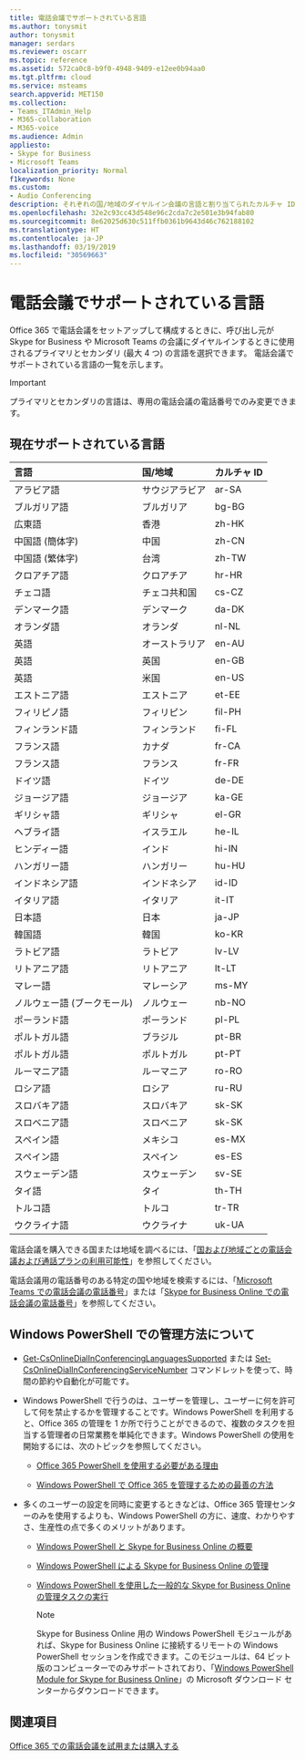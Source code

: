 ```yaml
---
title: 電話会議でサポートされている言語
ms.author: tonysmit
author: tonysmit
manager: serdars
ms.reviewer: oscarr
ms.topic: reference
ms.assetid: 572ca0c8-b9f0-4948-9409-e12ee0b94aa0
ms.tgt.pltfrm: cloud
ms.service: msteams
search.appverid: MET150
ms.collection:
- Teams_ITAdmin_Help
- M365-collaboration
- M365-voice
ms.audience: Admin
appliesto:
- Skype for Business
- Microsoft Teams
localization_priority: Normal
f1keywords: None
ms.custom:
- Audio Conferencing
description: それぞれの国/地域のダイヤルイン会議の言語と割り当てられたカルチャ ID (en-US、da-DK、de-DE など) を検索します。
ms.openlocfilehash: 32e2c93cc43d548e96c2cda7c2e501e3b94fab80
ms.sourcegitcommit: 8e62025d630c511ffb0361b9643d46c762188102
ms.translationtype: HT
ms.contentlocale: ja-JP
ms.lasthandoff: 03/19/2019
ms.locfileid: "30569663"
---
```

# <a name="audio-conferencing-supported-languages"></a>電話会議でサポートされている言語

Office 365 で電話会議をセットアップして構成するときに、呼び出し元が Skype for Business や Microsoft Teams の会議にダイヤルインするときに使用されるプライマリとセカンダリ (最大 4 つ) の言語を選択できます。 電話会議でサポートされている言語の一覧を示します。 
  
> [!IMPORTANT]
> プライマリとセカンダリの言語は、専用の電話会議の電話番号でのみ変更できます。 
  
## <a name="currently-supported-languages"></a>現在サポートされている言語

|**言語**|**国/地域**|**カルチャ ID**|
|:-----|:-----|:-----|
|アラビア語  <br/> |サウジアラビア  <br/> |ar-SA  <br/> |
|ブルガリア語  <br/> |ブルガリア  <br/> |bg-BG  <br/> |
|広東語  <br/> |香港  <br/> |zh-HK  <br/> |
|中国語 (簡体字)  <br/> |中国  <br/> |zh-CN  <br/> |
|中国語 (繁体字)  <br/> |台湾  <br/> |zh-TW  <br/> |
|クロアチア語  <br/> |クロアチア  <br/> |hr-HR  <br/> |
|チェコ語  <br/> |チェコ共和国  <br/> |cs-CZ  <br/> |
|デンマーク語  <br/> |デンマーク  <br/> |da-DK  <br/> |
|オランダ語  <br/> |オランダ  <br/> |nl-NL  <br/> |
|英語  <br/> |オーストラリア  <br/> |en-AU  <br/> |
|英語  <br/> |英国  <br/> |en-GB  <br/> |
|英語  <br/> |米国  <br/> |en-US  <br/> |
|エストニア語  <br/> |エストニア  <br/> |et-EE  <br/> |
|フィリピノ語  <br/> |フィリピン  <br/> |fil-PH  <br/> |
|フィンランド語  <br/> |フィンランド  <br/> |fi-FL  <br/> |
|フランス語  <br/> |カナダ  <br/> |fr-CA  <br/> |
|フランス語  <br/> |フランス  <br/> |fr-FR  <br/> |
|ドイツ語  <br/> |ドイツ  <br/> |de-DE  <br/> |
|ジョージア語  <br/> |ジョージア  <br/> |ka-GE  <br/> |
|ギリシャ語  <br/> |ギリシャ  <br/> |el-GR  <br/> |
|ヘブライ語  <br/> | イスラエル <br/> | he-IL <br/> |
|ヒンディー語  <br/> |インド  <br/> |hi-IN  <br/> |
|ハンガリー語  <br/> |ハンガリー  <br/> |hu-HU  <br/> |
|インドネシア語  <br/> |インドネシア  <br/> |id-ID  <br/> |
|イタリア語  <br/> |イタリア  <br/> | it-IT <br/> |
|日本語  <br/> |日本  <br/> |ja-JP  <br/> |
|韓国語  <br/> |韓国  <br/> |ko-KR  <br/> |
|ラトビア語  <br/> |ラトビア  <br/> |lv-LV  <br/> |
|リトアニア語  <br/> |リトアニア  <br/> |lt-LT  <br/> |
|マレー語  <br/> |マレーシア  <br/> |ms-MY  <br/> |
|ノルウェー語 (ブークモール)  <br/> |ノルウェー  <br/> |nb-NO  <br/> |
|ポーランド語  <br/> |ポーランド  <br/> |pl-PL  <br/> |
|ポルトガル語  <br/> |ブラジル  <br/> |pt-BR  <br/> |
|ポルトガル語  <br/> |ポルトガル  <br/> |pt-PT  <br/> |
|ルーマニア語  <br/> |ルーマニア  <br/> |ro-RO  <br/> |
|ロシア語  <br/> |ロシア  <br/> |ru-RU  <br/> |
|スロバキア語  <br/> |スロバキア  <br/> |sk-SK  <br/> |
|スロベニア語  <br/> |スロベニア  <br/> |sk-SK  <br/> |
|スペイン語  <br/> |メキシコ  <br/> |es-MX  <br/> |
|スペイン語  <br/> |スペイン  <br/> |es-ES  <br/> |
|スウェーデン語  <br/> |スウェーデン  <br/> |sv-SE  <br/> |
|タイ語  <br/> |タイ  <br/> |th-TH  <br/> |
|トルコ語  <br/> |トルコ  <br/> |tr-TR  <br/> |
|ウクライナ語  <br/> |ウクライナ  <br/> |uk-UA  <br/> |
   
電話会議を購入できる国または地域を調べるには、「[国および地域ごとの電話会議および通話プランの利用可能性](country-and-region-availability-for-audio-conferencing-and-calling-plans/country-and-region-availability-for-audio-conferencing-and-calling-plans.md)」を参照してください。
  
電話会議用の電話番号のある特定の国や地域を検索するには、「[Microsoft Teams での電話会議の電話番号](phone-numbers-for-audio-conferencing-in-teams.md)」または「[Skype for Business Online での電話会議の電話番号](/SkypeForBusiness/audio-conferencing-in-office-365/phone-numbers-for-audio-conferencing)」を参照してください。
  
## <a name="want-to-know-how-to-manage-with-windows-powershell"></a>Windows PowerShell での管理方法について

- [Get-CsOnlineDialInConferencingLanguagesSupported](https://go.microsoft.com/fwlink/?LinkId=617684) または [Set-CsOnlineDialInConferencingServiceNumber](https://go.microsoft.com/fwlink/?LinkId=617689) コマンドレットを使って、時間の節約や自動化が可能です。
    
- Windows PowerShell で行うのは、ユーザーを管理し、ユーザーに何を許可して何を禁止するかを管理することです。Windows PowerShell を利用すると、Office 365 の管理を 1 か所で行うことができるので、複数のタスクを担当する管理者の日常業務を単純化できます。Windows PowerShell の使用を開始するには、次のトピックを参照してください。
    
  - [Office 365 PowerShell を使用する必要がある理由](https://go.microsoft.com/fwlink/?LinkId=525041)
    
  - [Windows PowerShell で Office 365 を管理するための最善の方法](https://go.microsoft.com/fwlink/?LinkId=525142)
    
- 多くのユーザーの設定を同時に変更するときなどは、Office 365 管理センターのみを使用するよりも、Windows PowerShell の方に、速度、わかりやすさ、生産性の点で多くのメリットがあります。 
    
  - [Windows PowerShell と Skype for Business Online の概要](https://go.microsoft.com/fwlink/?LinkId=525039)
    
  - [Windows PowerShell による Skype for Business Online の管理](https://go.microsoft.com/fwlink/?LinkId=525453)
    
  - [Windows PowerShell を使用した一般的な Skype for Business Online の管理タスクの実行](https://go.microsoft.com/fwlink/?LinkId=525038)
    
    > [!NOTE]
    > Skype for Business Online 用の Windows PowerShell モジュールがあれば、Skype for Business Online に接続するリモートの Windows PowerShell セッションを作成できます。このモジュールは、64 ビット版のコンピューターでのみサポートされており、「[Windows PowerShell Module for Skype for Business Online](https://go.microsoft.com/fwlink/?LinkId=294688)」の Microsoft ダウンロード センターからダウンロードできます。
  
## <a name="related-topics"></a>関連項目

[Office 365 での電話会議を試用または購入する](/SkypeForBusiness/audio-conferencing-in-office-365/try-or-purchase-audio-conferencing-in-office-365)


